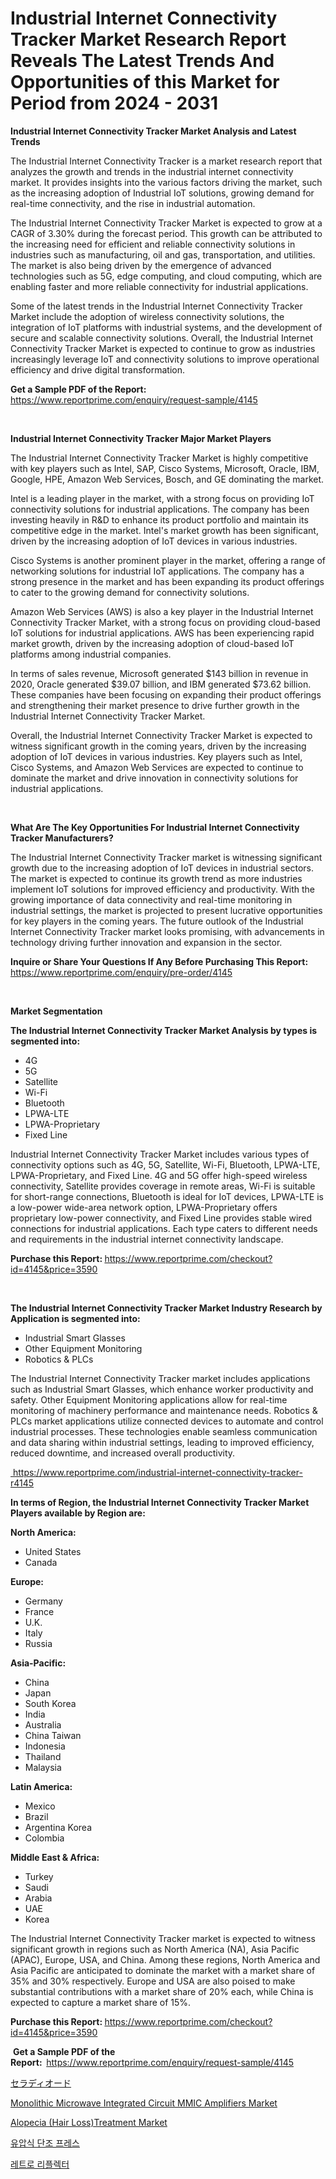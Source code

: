 <p><h1>Industrial Internet Connectivity Tracker Market Research Report Reveals The Latest Trends And Opportunities of this Market for Period from 2024 - 2031</h1></p><p><strong>Industrial Internet Connectivity Tracker Market Analysis and Latest Trends</strong></p>
<p><p>The Industrial Internet Connectivity Tracker is a market research report that analyzes the growth and trends in the industrial internet connectivity market. It provides insights into the various factors driving the market, such as the increasing adoption of Industrial IoT solutions, growing demand for real-time connectivity, and the rise in industrial automation.</p><p>The Industrial Internet Connectivity Tracker Market is expected to grow at a CAGR of 3.30% during the forecast period. This growth can be attributed to the increasing need for efficient and reliable connectivity solutions in industries such as manufacturing, oil and gas, transportation, and utilities. The market is also being driven by the emergence of advanced technologies such as 5G, edge computing, and cloud computing, which are enabling faster and more reliable connectivity for industrial applications.</p><p>Some of the latest trends in the Industrial Internet Connectivity Tracker Market include the adoption of wireless connectivity solutions, the integration of IoT platforms with industrial systems, and the development of secure and scalable connectivity solutions. Overall, the Industrial Internet Connectivity Tracker Market is expected to continue to grow as industries increasingly leverage IoT and connectivity solutions to improve operational efficiency and drive digital transformation.</p></p>
<p><strong>Get a Sample PDF of the Report:&nbsp;</strong> <a href="https://www.reportprime.com/enquiry/request-sample/4145">https://www.reportprime.com/enquiry/request-sample/4145</a></p>
<p>&nbsp;</p>
<p><strong>Industrial Internet Connectivity Tracker Major Market Players</strong></p>
<p><p>The Industrial Internet Connectivity Tracker Market is highly competitive with key players such as Intel, SAP, Cisco Systems, Microsoft, Oracle, IBM, Google, HPE, Amazon Web Services, Bosch, and GE dominating the market. </p><p>Intel is a leading player in the market, with a strong focus on providing IoT connectivity solutions for industrial applications. The company has been investing heavily in R&D to enhance its product portfolio and maintain its competitive edge in the market. Intel's market growth has been significant, driven by the increasing adoption of IoT devices in various industries.</p><p>Cisco Systems is another prominent player in the market, offering a range of networking solutions for industrial IoT applications. The company has a strong presence in the market and has been expanding its product offerings to cater to the growing demand for connectivity solutions.</p><p>Amazon Web Services (AWS) is also a key player in the Industrial Internet Connectivity Tracker Market, with a strong focus on providing cloud-based IoT solutions for industrial applications. AWS has been experiencing rapid market growth, driven by the increasing adoption of cloud-based IoT platforms among industrial companies.</p><p>In terms of sales revenue, Microsoft generated $143 billion in revenue in 2020, Oracle generated $39.07 billion, and IBM generated $73.62 billion. These companies have been focusing on expanding their product offerings and strengthening their market presence to drive further growth in the Industrial Internet Connectivity Tracker Market.</p><p>Overall, the Industrial Internet Connectivity Tracker Market is expected to witness significant growth in the coming years, driven by the increasing adoption of IoT devices in various industries. Key players such as Intel, Cisco Systems, and Amazon Web Services are expected to continue to dominate the market and drive innovation in connectivity solutions for industrial applications.</p></p>
<p>&nbsp;</p>
<p><strong>What Are The Key Opportunities For Industrial Internet Connectivity Tracker Manufacturers?</strong></p>
<p><p>The Industrial Internet Connectivity Tracker market is witnessing significant growth due to the increasing adoption of IoT devices in industrial sectors. The market is expected to continue its growth trend as more industries implement IoT solutions for improved efficiency and productivity. With the growing importance of data connectivity and real-time monitoring in industrial settings, the market is projected to present lucrative opportunities for key players in the coming years. The future outlook of the Industrial Internet Connectivity Tracker market looks promising, with advancements in technology driving further innovation and expansion in the sector.</p></p>
<p><strong>Inquire or Share Your Questions If Any Before Purchasing This Report:</strong> <a href="https://www.reportprime.com/enquiry/pre-order/4145">https://www.reportprime.com/enquiry/pre-order/4145</a></p>
<p>&nbsp;</p>
<p><strong>Market Segmentation</strong></p>
<p><strong>The Industrial Internet Connectivity Tracker Market Analysis by types is segmented into:</strong></p>
<p><ul><li>4G</li><li>5G</li><li>Satellite</li><li>Wi-Fi</li><li>Bluetooth</li><li>LPWA-LTE</li><li>LPWA-Proprietary</li><li>Fixed Line</li></ul></p>
<p><p>Industrial Internet Connectivity Tracker Market includes various types of connectivity options such as 4G, 5G, Satellite, Wi-Fi, Bluetooth, LPWA-LTE, LPWA-Proprietary, and Fixed Line. 4G and 5G offer high-speed wireless connectivity, Satellite provides coverage in remote areas, Wi-Fi is suitable for short-range connections, Bluetooth is ideal for IoT devices, LPWA-LTE is a low-power wide-area network option, LPWA-Proprietary offers proprietary low-power connectivity, and Fixed Line provides stable wired connections for industrial applications. Each type caters to different needs and requirements in the industrial internet connectivity landscape.</p></p>
<p><strong>Purchase this Report:&nbsp;</strong><a href="https://www.reportprime.com/checkout?id=4145&price=3590">https://www.reportprime.com/checkout?id=4145&price=3590</a></p>
<p>&nbsp;</p>
<p><strong>The Industrial Internet Connectivity Tracker Market Industry Research by Application is segmented into:</strong></p>
<p><ul><li>Industrial Smart Glasses</li><li>Other Equipment Monitoring</li><li>Robotics & PLCs</li></ul></p>
<p><p>The Industrial Internet Connectivity Tracker market includes applications such as Industrial Smart Glasses, which enhance worker productivity and safety. Other Equipment Monitoring applications allow for real-time monitoring of machinery performance and maintenance needs. Robotics & PLCs market applications utilize connected devices to automate and control industrial processes. These technologies enable seamless communication and data sharing within industrial settings, leading to improved efficiency, reduced downtime, and increased overall productivity.</p></p>
<p><a href="https://www.reportprime.com/industrial-internet-connectivity-tracker-r4145">&nbsp;https://www.reportprime.com/industrial-internet-connectivity-tracker-r4145</a></p>
<p><strong>In terms of Region, the Industrial Internet Connectivity Tracker Market Players available by Region are:</strong></p>
<p>
    <p> <strong> North America: </strong>
        <ul>
            <li>United States</li>
            <li>Canada</li>
        </ul>
        </p> 
    <p> <strong> Europe: </strong>
        <ul>
            <li>Germany</li>
            <li>France</li>
            <li>U.K.</li>
            <li>Italy</li>
            <li>Russia</li>
        </ul>
        </p> 
    <p> <strong> Asia-Pacific: </strong>
        <ul>
            <li>China</li>
            <li>Japan</li>
            <li>South Korea</li>
            <li>India</li>
            <li>Australia</li>
            <li>China Taiwan</li>
            <li>Indonesia</li>
            <li>Thailand</li>
            <li>Malaysia</li>
        </ul>
        </p> 
    <p> <strong> Latin America: </strong>
        <ul>
            <li>Mexico</li>
            <li>Brazil</li>
            <li>Argentina Korea</li>
            <li>Colombia</li>
        </ul>
        </p> 
    <p> <strong> Middle East & Africa: </strong>
        <ul>
            <li>Turkey</li>
            <li>Saudi</li>
            <li>Arabia</li>
            <li>UAE</li>
            <li>Korea</li>
        </ul>
    </p>
    </p>
<p><p>The Industrial Internet Connectivity Tracker market is expected to witness significant growth in regions such as North America (NA), Asia Pacific (APAC), Europe, USA, and China. Among these regions, North America and Asia Pacific are anticipated to dominate the market with a market share of 35% and 30% respectively. Europe and USA are also poised to make substantial contributions with a market share of 20% each, while China is expected to capture a market share of 15%.</p></p>
<p><strong>Purchase this Report: </strong><a href="https://www.reportprime.com/checkout?id=4145&price=3590">https://www.reportprime.com/checkout?id=4145&price=3590</a></p>
<p>&nbsp;<strong>Get a Sample PDF of the Report:&nbsp;&nbsp;</strong><a href="https://www.reportprime.com/enquiry/request-sample/4145">https://www.reportprime.com/enquiry/request-sample/4145</a></p>
<p><strong></strong></p>
<p><p><a href="https://medium.com/@davidppaulsen4320/%E3%82%BB%E3%83%A9%E3%83%80%E3%82%A4%E3%82%AA%E3%83%BC%E3%83%89%E5%B8%82%E5%A0%B4%E3%81%AE%E3%83%88%E3%83%AC%E3%83%B3%E3%83%89-%E5%B8%82%E5%A0%B4%E3%82%BB%E3%82%B0%E3%83%A1%E3%83%B3%E3%83%86%E3%83%BC%E3%82%B7%E3%83%A7%E3%83%B3%E3%81%AE%E8%A9%B3%E7%B4%B0%E3%81%AA%E7%A0%94%E7%A9%B6%E3%81%A8%E6%96%B0%E8%88%88%E3%83%88%E3%83%AC%E3%83%B3%E3%83%89%E3%81%AE%E9%87%8D%E8%A6%81%E6%80%A7%E3%82%92%E5%88%86%E6%9E%90-16afae54b0ab">セラディオード</a></p><p><a href="https://github.com/jnzzvtbl92/Market-Research-Report-List-1/blob/main/monolithic-microwave-integrated-circuit-mmic-amplifiers-market.md">Monolithic Microwave Integrated Circuit MMIC Amplifiers Market</a></p><p><a href="https://issuu.com/reportprime-2/docs/alopecia-hair-losstreatment-market-size-2030.pptx">Alopecia (Hair Loss)Treatment Market</a></p><p><a href="https://medium.com/@pandhuhelmi_51885/%EC%88%98%EC%95%95-%EB%8B%A8%EC%A1%B0-%ED%94%84%EB%A0%88%EC%8A%A4-%EC%8B%9C%EC%9E%A5-%EC%A0%84%EB%A7%9D-%EC%99%84%EC%A0%84%ED%95%9C-%EC%82%B0%EC%97%85-%EB%B6%84%EC%84%9D-2024-2031-a3e592d1fa8e">유압식 단조 프레스</a></p><p><a href="https://medium.com/@norchellecannon521/%EB%A0%88%ED%8A%B8%EB%A1%9C%EB%B0%98%EC%82%AC%EC%B2%B4-%EC%82%B0%EC%97%85-%EB%B6%84%EC%84%9D-%EB%B3%B4%EA%B3%A0%EC%84%9C-%EC%8B%9C%EC%9E%A5-%EA%B7%9C%EB%AA%A8%EB%8A%94-cagr-12-5-%EC%84%B1%EC%9E%A5%ED%95%98%EB%A9%B0-2024%EB%85%84%EB%B6%80%ED%84%B0-2031%EB%85%84%EA%B9%8C%EC%A7%80%EC%9D%98-%EA%B8%B0%EA%B0%84%EC%97%90-%EB%8C%80%ED%95%B4-%EC%9D%91%EC%9A%A9-%EB%B6%84%EC%95%BC-%EC%9C%A0%ED%98%95-%EB%B0%8F-%EC%A7%80%EC%97%AD%EC%9D%84-%EC%98%88%EC%B8%A1%ED%95%A9%EB%8B%88%EB%8B%A4-cc7e088882d9">레트로 리플렉터</a></p></p>